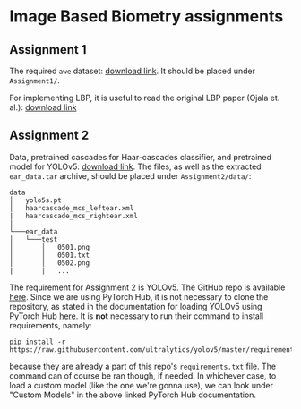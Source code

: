 # Image Based Biometry assignments


## Assignment 1

The required `awe` dataset: [download link](https://tinyurl.com/3ucw29ar). It should be placed under `Assignment1/`.

For implementing LBP, it is useful to read the original LBP paper (Ojala et. al.): [download link](https://dbox.si/index.php/s/Yqd3Y34q4wxDjNd)


## Assignment 2

Data, pretrained cascades for Haar-cascades classifier, and pretrained model for YOLOv5: [download link](https://tinyurl.com/ibba2). The files, as well as the extracted `ear_data.tar` archive, should be placed under `Assignment2/data/`:
```
data
│   yolo5s.pt
│   haarcascade_mcs_leftear.xml
|   haarcascade_mcs_rightear.xml
│
└───ear_data
│   └───test
│       │   0501.png
│       │   0501.txt
│       │   0502.png
|       |   ...
```

The requirement for Assignment 2 is YOLOv5. The GitHub repo is available [here](https://github.com/ultralytics/yolov5). Since we are using PyTorch Hub, it is not necessary to clone the repository, as stated in the documentation for loading YOLOv5 using PyTorch Hub [here](https://github.com/ultralytics/yolov5/issues/36). It is **not** necessary to run their command to install requirements, namely:
```
pip install -r https://raw.githubusercontent.com/ultralytics/yolov5/master/requirements.txt
```
because they are already a part of this repo's `requirements.txt` file. The command can of course be ran though, if needed. In whichever case, to load a custom model (like the one we're gonna use), we can look under "Custom Models" in the above linked PyTorch Hub documentation.

